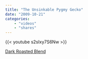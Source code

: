 ```yaml
---
title: "The Unsinkable Pygmy Gecko"
date: "2009-10-21"
categories:
    - "videos"
    - "shares"
---
```


{{< youtube s2sIxy7S6Nw >}}

[Dark Roasted Blend](http://www.darkroastedblend.com/2009/10/unsinkable-pygmy-gecko.html)
